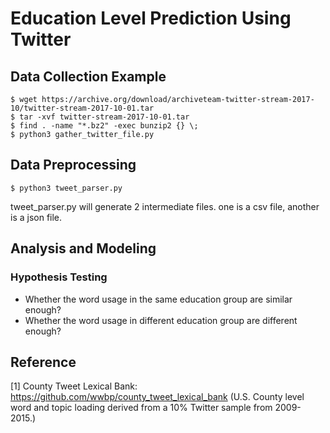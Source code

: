 # Education Level Prediction Using Twitter
## Data Collection Example
```
$ wget https://archive.org/download/archiveteam-twitter-stream-2017-10/twitter-stream-2017-10-01.tar
$ tar -xvf twitter-stream-2017-10-01.tar
$ find . -name "*.bz2" -exec bunzip2 {} \;
$ python3 gather_twitter_file.py
```
## Data Preprocessing
```
$ python3 tweet_parser.py
```
tweet_parser.py will generate 2 intermediate files. one is a csv file, another is a json file.
## Analysis and Modeling
### Hypothesis Testing
* Whether the word usage in the same education group are similar enough?
* Whether the word usage in different education group are different enough?


## Reference
[1] County Tweet Lexical Bank: https://github.com/wwbp/county_tweet_lexical_bank (U.S. County level word and topic loading derived from a 10% Twitter sample from 2009-2015.)
